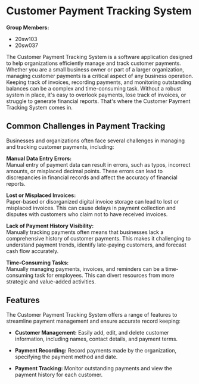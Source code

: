 # Customer Payment Tracking System

**Group Members:**  
- 20sw103
- 20sw037

The Customer Payment Tracking System is a software application designed to help organizations efficiently manage and track customer payments. Whether you are a small business owner or part of a larger organization, managing customer payments is a critical aspect of any business operation. Keeping track of invoices, recording payments, and monitoring outstanding balances can be a complex and time-consuming task. Without a robust system in place, it's easy to overlook payments, lose track of invoices, or struggle to generate financial reports. That's where the Customer Payment Tracking System comes in.

## Common Challenges in Payment Tracking

Businesses and organizations often face several challenges in managing and tracking customer payments, including:

**Manual Data Entry Errors:**  
Manual entry of payment data can result in errors, such as typos, incorrect amounts, or misplaced decimal points. These errors can lead to discrepancies in financial records and affect the accuracy of financial reports.

**Lost or Misplaced Invoices:**  
Paper-based or disorganized digital invoice storage can lead to lost or misplaced invoices. This can cause delays in payment collection and disputes with customers who claim not to have received invoices.

**Lack of Payment History Visibility:**  
Manually tracking payments often means that businesses lack a comprehensive history of customer payments. This makes it challenging to understand payment trends, identify late-paying customers, and forecast cash flow accurately.

**Time-Consuming Tasks:**  
Manually managing payments, invoices, and reminders can be a time-consuming task for employees. This can divert resources from more strategic and value-added activities.

## Features

The Customer Payment Tracking System offers a range of features to streamline payment management and ensure accurate record keeping:

- **Customer Management:** Easily add, edit, and delete customer information, including names, contact details, and payment terms.

- **Payment Recording:** Record payments made by the organization, specifying the payment method and date.

- **Payment Tracking:** Monitor outstanding payments and view the payment history for each customer.
